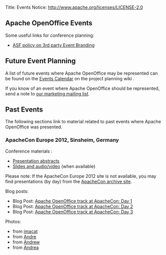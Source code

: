 Title:     Events
Notice: http://www.apache.org/licenses/LICENSE-2.0

## Apache OpenOffice Events

Some useful links for conference planning:

  - [ASF policy on 3rd party Event Branding](http://www.apache.org/foundation/marks/events.html)

## Future Event Planning

A list of future events where Apache OpenOffice may be represented can be found on the [Events Calendar](https://cwiki.apache.org/confluence/display/OOOUSERS/Events+Calendar) on the project planning wiki .

If you know of an event where Apache OpenOffice should be represented, send a note to [our marketing mailing list](mailto:marketing@openoffice.apache.org).

## Past Events

The following sections link to material related to past events where Apache OpenOffice was presented.

### ApacheCon Europe 2012, Sinsheim, Germany

Conference materials :

   - [Presentation abstracts](http://www.apachecon.eu/schedule/)
   - [Slides and audio/video](http://www.apachecon.eu) (when available)

Please note: If the ApacheCon Europe 2012 site is not available, you may find presentations (by day)
from the [ApacheCon archive site](http://archive.apachecon.com/eu2012/presentations/).

Blog posts:

   - Blog Post: [Apache OpenOffice track at ApacheCon: Day 1](https://blogs.apache.org/OOo/entry/openoffice_track_at_apachecon_day)
   - Blog Post: [Apache OpenOffice track at ApacheCon: Day 2](https://blogs.apache.org/OOo/entry/apache_openoffice_track_at_apachecon)
   - Blog Post: [Apache OpenOffice track at ApacheCon: Day 3](https://blogs.apache.org/OOo/entry/apache_openoffice_track_at_apachecon1)
    
Photos:

   - from [imacat](https://www.dropbox.com/sh/gabjkfhzqcyfw8p/ouBYojX5P9)
   - from [Andre](http://www.flickr.com/photos/awf-aoo/sets/)
   - from [Andrew](http://360.io/LWdsMb)
   - from [Andrea]( http://www.flickr.com/photos/89947020@N07/sets/)



